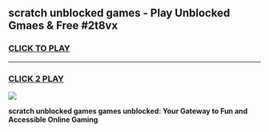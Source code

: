 
## scratch unblocked games - Play Unblocked Gmaes & Free #2t8vx
<h3>
<a href="https://news.freeplayer.one?title=scratch_unblocked_games&ref=03M">CLICK TO PLAY</a></h3>
<hr>

<h3>
<a href="https://news.freeplayer.one?title=scratch_unblocked_games&ref=03M">CLICK 2 PLAY</a>
  
</h3>

<a href="https://news.freeplayer.one?title=scratch_unblocked_games&ref=03M"><img src="https://clearcache.store/games.png"></a>


**scratch unblocked games games unblocked: Your Gateway to Fun and Accessible Online Gaming**
